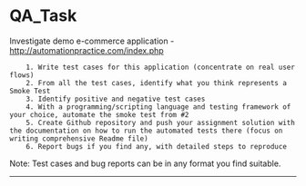 # QA_Task

Investigate demo e-commerce application - http://automationpractice.com/index.php

		1. Write test cases for this application (concentrate on real user flows)
		2. From all the test cases, identify what you think represents a Smoke Test
		3. Identify positive and negative test cases
		4. With a programming/scripting language and testing framework of your choice, automate the smoke test from #2
		5. Create Github repository and push your assignment solution with the documentation on how to run the automated tests there (focus on writing comprehensive Readme file)
		6. Report bugs if you find any, with detailed steps to reproduce

Note: Test cases and bug reports can be in any format you find suitable.

________________________________________________________________________________

